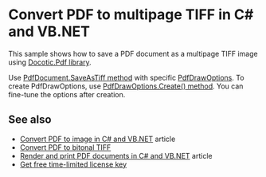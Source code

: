 # Convert PDF to multipage TIFF in C# and VB.NET
This sample shows how to save a PDF document as a multipage TIFF image using [Docotic.Pdf library](https://bitmiracle.com/pdf-library/).

Use [PdfDocument.SaveAsTiff method](https://bitmiracle.com/pdf-library/api/pdfdocument-saveastiff) with specific [PdfDrawOptions](https://bitmiracle.com/pdf-library/api/pdfdrawoptions). To create PdfDrawOptions, use [PdfDrawOptions.Create() method](https://bitmiracle.com/pdf-library/api/pdfdrawoptions-create). You can fine-tune the options after creation.

## See also
* [Convert PDF to image in C# and VB.NET](https://bitmiracle.com/pdf-library/pdf-image/convert) article
* [Convert PDF to bitonal TIFF](/Samples/Draw%20and%20print%20PDF/SaveAsBitonalTiff)
* [Render and print PDF documents in C# and VB.NET](https://bitmiracle.com/pdf-library/draw-print-pdf) article
* [Get free time-limited license key](https://bitmiracle.com/pdf-library/download)